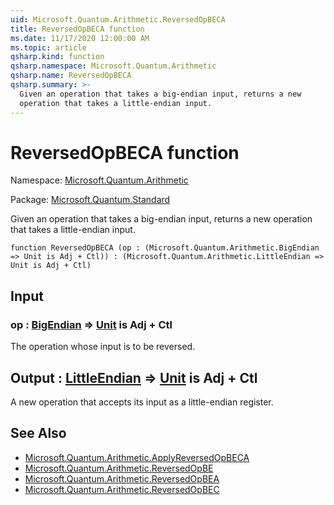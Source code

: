 ```yaml
---
uid: Microsoft.Quantum.Arithmetic.ReversedOpBECA
title: ReversedOpBECA function
ms.date: 11/17/2020 12:00:00 AM
ms.topic: article
qsharp.kind: function
qsharp.namespace: Microsoft.Quantum.Arithmetic
qsharp.name: ReversedOpBECA
qsharp.summary: >-
  Given an operation that takes a big-endian input, returns a new
  operation that takes a little-endian input.
---
```


# ReversedOpBECA function

Namespace: [Microsoft.Quantum.Arithmetic](xref:Microsoft.Quantum.Arithmetic)

Package: [Microsoft.Quantum.Standard](https://nuget.org/packages/Microsoft.Quantum.Standard)


Given an operation that takes a big-endian input, returns a newoperation that takes a little-endian input.

```qsharp
function ReversedOpBECA (op : (Microsoft.Quantum.Arithmetic.BigEndian => Unit is Adj + Ctl)) : (Microsoft.Quantum.Arithmetic.LittleEndian => Unit is Adj + Ctl)
```


## Input

### op : [BigEndian](xref:Microsoft.Quantum.Arithmetic.BigEndian) => [Unit](xref:microsoft.quantum.lang-ref.unit)  is Adj + Ctl

The operation whose input is to be reversed.



## Output : [LittleEndian](xref:Microsoft.Quantum.Arithmetic.LittleEndian) => [Unit](xref:microsoft.quantum.lang-ref.unit)  is Adj + Ctl

A new operation that accepts its input as a little-endian register.

## See Also

- [Microsoft.Quantum.Arithmetic.ApplyReversedOpBECA](xref:Microsoft.Quantum.Arithmetic.ApplyReversedOpBECA)
- [Microsoft.Quantum.Arithmetic.ReversedOpBE](xref:Microsoft.Quantum.Arithmetic.ReversedOpBE)
- [Microsoft.Quantum.Arithmetic.ReversedOpBEA](xref:Microsoft.Quantum.Arithmetic.ReversedOpBEA)
- [Microsoft.Quantum.Arithmetic.ReversedOpBEC](xref:Microsoft.Quantum.Arithmetic.ReversedOpBEC)